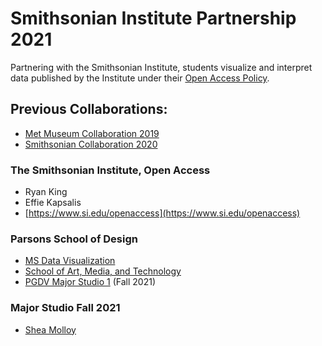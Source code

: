 # Smithsonian Institute Partnership 2021
Partnering with the Smithsonian Institute, students visualize and interpret data published by the Institute under their [Open Access Policy](https://github.com/metmuseum/openaccess).  

## Previous Collaborations: 
* [Met Museum Collaboration 2019](https://github.com/visualizedata/met-museum-2019)
* [Smithsonian Collaboration 2020](https://github.com/visualizedata/smithsonian-2020)

### The Smithsonian Institute, Open Access
* Ryan King
* Effie Kapsalis
* [https://www.si.edu/openaccess](https://www.si.edu/openaccess)

### Parsons School of Design
* [MS Data Visualization](http://www.newschool.edu/parsons/ms-data-visualization/)
* [School of Art, Media, and Technology](http://www.newschool.edu/parsons/art-media-technology-school-amt/)
* [PGDV Major Studio 1](https://courses.newschool.edu/courses/PGDV5200) (Fall 2021)

### Major Studio Fall 2021
* [Shea Molloy](https://sheamolloy.info/)